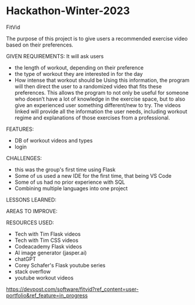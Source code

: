 # Hackathon-Winter-2023

FitVid

The purpose of this project is to give users a recommended exercise video based on their preferences. 


GIVEN REQUIREMENTS:
It will ask users
- the length of workout, depending on their preference
- the type of workout they are interested in for the day
- How intense that workout should be
Using this information, the program will then direct the user to a randomized video that fits these preferences. This allows the program to not only be useful for someone who doesn’t have a lot of knowledge in the exercise space, but to also give an experienced user something different/new to try. The videos linked will provide all the information the user needs, including workout regime and explanations of those exercises from a professional. 


FEATURES:
- DB of workout videos and types
- login


CHALLENGES:
 - this was the group's first time using Flask
 - Some of us used a new IDE for the first time, that being VS Code
 - Some of us had no prior experience with SQL
 - Combining multiple languages into one project


LESSONS LEARNED:


AREAS TO IMPROVE:


RESOURCES USED:
- Tech with Tim Flask videos
- Tech with Tim CSS videos 
- Codeacademy Flask videos
- AI image generator (jasper.ai)
- chatGPT
- Corey Schafer's Flask youtube series
- stack overflow
- youtube workout videos

https://devpost.com/software/fitvid?ref_content=user-portfolio&ref_feature=in_progress
